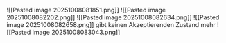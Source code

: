 ![[Pasted image 20251008081851.png]]
![[Pasted image 20251008082202.png]]
![[Pasted image 20251008082634.png]]
![[Pasted image 20251008082658.png]]
gibt keinen Akzeptierenden Zustand mehr
![[Pasted image 20251008083043.png]]